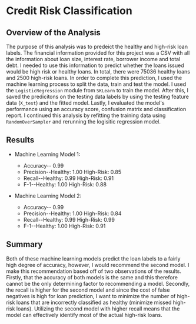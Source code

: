 # Credit Risk Classification

## Overview of the Analysis

The purpose of this analysis was to predeict the healthy and high-risk loan labels. The financial information provided for this project was a CSV with all the information about loan size, interest rate, borrower income and total debt. I needed to use this information to predict whether the loans issued would be high risk or healthy loans. In total, there were 75036 healthy loans and 2500 high-risk loans. In order to complete this prediction, I used the machine learning process to split the data, train and test the model. I used the `LogisticRegression` module from `SKLearn` to train the model. After this, I saved the predicitons on the testing data labels by using the testing feature data (`X_test`) and the fitted model. Lastly, I evaluated the model's performance using an accuracy score, confusion matrix and classification report. I continued this analysis by refitting the training data using `RandomOverSampler` and rerunning the logisitic regression model.

## Results

* Machine Learning Model 1:
  * Accuracy-- 0.99
  * Precision--Healthy: 1.00 High-Risk: 0.85
  * Recall--Healthy: 0.99 High-Risk: 0.91
  * F-1--Healthy: 1.00 High-Risk: 0.88

* Machine Learning Model 2: 
  * Accuracy-- 0.99
  * Precision--Healthy: 1.00 High-Risk: 0.84
  * Recall--Healthy: 0.99 High-Risk: 0.99
  * F-1--Healthy: 1.00 High-Risk: 0.91
  
## Summary

Both of these machine learning models predict the loan labels to a fairly high degree of accuracy, however, I would recommend the second model. I make this recommendation based off of two observations of the results. Firstly, that the accuracy of both models is the same and this therefore cannot be the only determining factor to recommending a model.
Secondly, the recall is higher for the second model and since the cost of false negatives is high for loan prediction, I want to minimize the number of high-risk loans that are incorrectly classified as healthy (minimize missed high-risk loans). Utilizing the second model with higher recall means that the model can effectively identify most of the actual high-risk loans.

